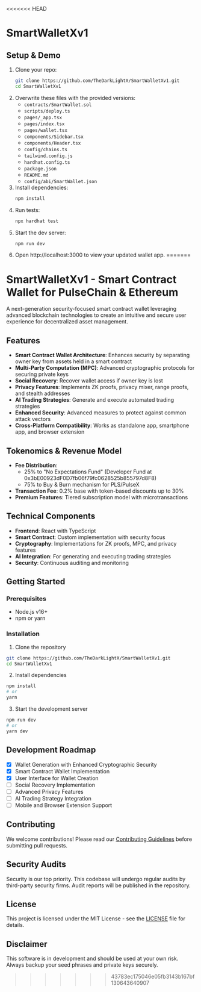 <<<<<<< HEAD
# SmartWalletXv1

## Setup & Demo

1. Clone your repo:
   ```bash
   git clone https://github.com/TheDarkLightX/SmartWalletXv1.git
   cd SmartWalletXv1
   ```
2. Overwrite these files with the provided versions:
   - `contracts/SmartWallet.sol`
   - `scripts/deploy.ts`
   - `pages/_app.tsx`
   - `pages/index.tsx`
   - `pages/wallet.tsx`
   - `components/Sidebar.tsx`
   - `components/Header.tsx`
   - `config/chains.ts`
   - `tailwind.config.js`
   - `hardhat.config.ts`
   - `package.json`
   - `README.md`
   - `config/abi/SmartWallet.json`
3. Install dependencies:
   ```bash
   npm install
   ```
4. Run tests:
   ```bash
   npx hardhat test
   ```
5. Start the dev server:
   ```bash
   npm run dev
   ```
6. Open http://localhost:3000 to view your updated wallet app.
=======
# SmartWalletXv1 - Smart Contract Wallet for PulseChain & Ethereum

A next-generation security-focused smart contract wallet leveraging advanced blockchain technologies to create an intuitive and secure user experience for decentralized asset management.

## Features

- **Smart Contract Wallet Architecture**: Enhances security by separating owner key from assets held in a smart contract
- **Multi-Party Computation (MPC)**: Advanced cryptographic protocols for securing private keys
- **Social Recovery**: Recover wallet access if owner key is lost
- **Privacy Features**: Implements ZK proofs, privacy mixer, range proofs, and stealth addresses
- **AI Trading Strategies**: Generate and execute automated trading strategies
- **Enhanced Security**: Advanced measures to protect against common attack vectors
- **Cross-Platform Compatibility**: Works as standalone app, smartphone app, and browser extension

## Tokenomics & Revenue Model

- **Fee Distribution**:
  - 25% to "No Expectations Fund" (Developer Fund at 0x3bE00923dF0D7fb06f79fc0628525b855797d8F8)
  - 75% to Buy & Burn mechanism for PLS/PulseX
- **Transaction Fee**: 0.2% base with token-based discounts up to 30%
- **Premium Features**: Tiered subscription model with microtransactions

## Technical Components

- **Frontend**: React with TypeScript
- **Smart Contract**: Custom implementation with security focus
- **Cryptography**: Implementations for ZK proofs, MPC, and privacy features
- **AI Integration**: For generating and executing trading strategies
- **Security**: Continuous auditing and monitoring

## Getting Started

### Prerequisites

- Node.js v16+
- npm or yarn

### Installation

1. Clone the repository
```bash
git clone https://github.com/TheDarkLightX/SmartWalletXv1.git
cd SmartWalletXv1
```

2. Install dependencies
```bash
npm install
# or
yarn
```

3. Start the development server
```bash
npm run dev
# or
yarn dev
```

## Development Roadmap

- [x] Wallet Generation with Enhanced Cryptographic Security
- [x] Smart Contract Wallet Implementation
- [x] User Interface for Wallet Creation
- [ ] Social Recovery Implementation
- [ ] Advanced Privacy Features
- [ ] AI Trading Strategy Integration
- [ ] Mobile and Browser Extension Support

## Contributing

We welcome contributions! Please read our [Contributing Guidelines](CONTRIBUTING.md) before submitting pull requests.

## Security Audits

Security is our top priority. This codebase will undergo regular audits by third-party security firms. Audit reports will be published in the repository.

## License

This project is licensed under the MIT License - see the [LICENSE](LICENSE) file for details.

## Disclaimer

This software is in development and should be used at your own risk. Always backup your seed phrases and private keys securely.
>>>>>>> 43783ec175046e05fb3143b167bf130643640907
